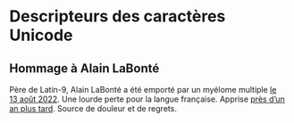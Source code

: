 # Descripteurs des caractères Unicode

## Hommage à Alain LaBonté

Père de Latin-9, Alain LaBonté a été emporté par un myélome multiple [le 13 août 2022](https://www.coopfuneraire2rives.com/avis-de-deces/alain-labonte-215254/). Une lourde perte pour la langue française. Apprise [près d’un an plus tard](https://github.com/dispoclavier/nouvel-azerty/commits/91eb405a193391bd70ba28420e5fb24720a71b1b/linux-chromeos/Udescripteurs.txt?browsing_rename_history=true&new_path=linux-chromeos/ressource/Udescripteurs.txt&original_branch=main). Source de douleur et de regrets.

